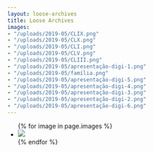 ```yaml
---
layout: loose-archives
title: Loose Archives
images:
- "/uploads/2019-05/CLIX.png"
- "/uploads/2019-05/CLX.png"
- "/uploads/2019-05/CLI.png"
- "/uploads/2019-05/CLV.png"
- "/uploads/2019-05/CLIII.png"
- "/uploads/2019-05/apresentação-digi-1.png"
- "/uploads/2019-05/família.png"
- "/uploads/2019-05/apresentação-digi-5.png"
- "/uploads/2019-05/apresentação-digi-4.png"
- "/uploads/2019-05/apresentação-digi-3.png"
- "/uploads/2019-05/apresentação-digi-2.png"
- "/uploads/2019-05/apresentação-digi-6.png"
---
```


<ul>
  {% for image in page.images %}
    <li>
        <img src="{{ image | relative_url }}">
    </li>
  {% endfor %}
</ul>

<script>
    
</script>